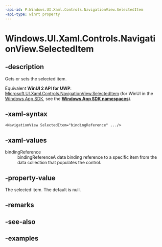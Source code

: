 ```yaml
---
-api-id: P:Windows.UI.Xaml.Controls.NavigationView.SelectedItem
-api-type: winrt property
---
```


<!-- Property syntax.
public object SelectedItem { get;  set; }
-->

# Windows.UI.Xaml.Controls.NavigationView.SelectedItem

## -description

Gets or sets the selected item.

Equivalent **WinUI 2 API for UWP**: [Microsoft.UI.Xaml.Controls.NavigationView.SelectedItem](/windows/winui/api/microsoft.ui.xaml.controls.navigationview.selecteditem) (for WinUI in the [Windows App SDK](/windows/apps/windows-app-sdk/), see the **[Windows App SDK namespaces](/windows/windows-app-sdk/api/winrt/)**).

## -xaml-syntax

```xaml
<NavigationView SelectedItem="bindingReference" .../>
```

## -xaml-values

<dl><dt>bindingReference</dt><dd>bindingReferenceA data binding reference to a specific item from the data collection that populates the control.</dd>
</dl>

## -property-value

The selected item. The default is null.

## -remarks

## -see-also

## -examples

